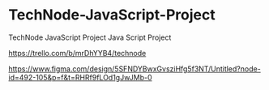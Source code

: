 # TechNode-JavaScript-Project
TechNode JavaScript Project
Java Script Project 

https://trello.com/b/mrDhYYB4/technode

https://www.figma.com/design/5SFNDYBwxGvsziHfg5f3NT/Untitled?node-id=492-105&p=f&t=RHRf9fLOd1gJwJMb-0
